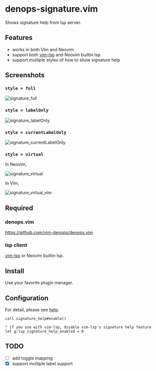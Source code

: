 # denops-signature.vim

Shows signature help from lsp server.

## Features

- works in both Vim and Neovim
- support both [vim-lsp](https://github.com/prabirshrestha/vim-lsp) and
  Neovim builtin lsp.
- support multiple styles of how to show signature help

## Screenshots

### `style = full`

![signature_full](https://user-images.githubusercontent.com/63794197/147875944-4c42a238-e538-43b4-872b-a25958f0523c.gif)

### `style = labelOnly`

![signature_labelOnly](https://user-images.githubusercontent.com/63794197/147875972-9bede4a6-cd3c-4715-a7e5-cb5fb75276c4.png)

### `style = currentLabelOnly`

![signature_currentLabelOnly](https://user-images.githubusercontent.com/63794197/147875980-8b79c1da-b4f7-463f-a960-2f6fd8e00ff9.gif)

### `style = virtual`

In Neovim,

![signature_virtual](https://user-images.githubusercontent.com/63794197/147875986-91b47a30-d85f-43aa-ad8b-876c1fcf9739.gif)

In Vim,

![signature_virtual_vim](https://user-images.githubusercontent.com/63794197/147876186-e0588bbf-6bef-4077-bd45-9e28e0d0019c.gif)

## Required

### denops.vim

https://github.com/vim-denops/denops.vim

### lsp client

[vim-lsp](https://github.com/prabirshrestha/vim-lsp) or Neovim builtin lsp.

## Install

Use your favorite plugin manager.

## Configuration

For detail, please see [help](doc/signature_help.txt).

```vim
call signature_help#enable()

" if you use with vim-lsp, disable vim-lsp's signature help feature
let g:lsp_signature_help_enabled = 0
```

## TODO

- [ ] add toggle mapping
- [x] support multiple label support
